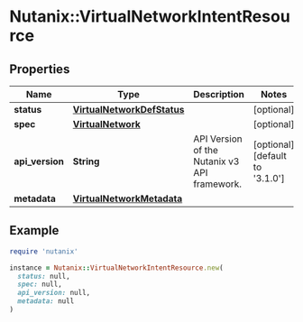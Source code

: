 # Nutanix::VirtualNetworkIntentResource

## Properties

| Name | Type | Description | Notes |
| ---- | ---- | ----------- | ----- |
| **status** | [**VirtualNetworkDefStatus**](VirtualNetworkDefStatus.md) |  | [optional] |
| **spec** | [**VirtualNetwork**](VirtualNetwork.md) |  | [optional] |
| **api_version** | **String** | API Version of the Nutanix v3 API framework. | [optional][default to &#39;3.1.0&#39;] |
| **metadata** | [**VirtualNetworkMetadata**](VirtualNetworkMetadata.md) |  |  |

## Example

```ruby
require 'nutanix'

instance = Nutanix::VirtualNetworkIntentResource.new(
  status: null,
  spec: null,
  api_version: null,
  metadata: null
)
```

